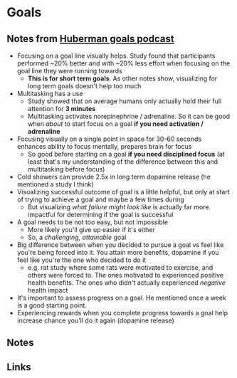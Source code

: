 # Goals

## Notes from [Huberman goals podcast](https://open.spotify.com/episode/6cO0BC9EEedrKhxQtjuo80?si=e75373ccc9fb4e0a)

- Focusing on a goal line visually helps. Study found that participants performed ~20% better and with ~20% less effort when focusing on the goal line they were running towards 
  - **This is for short term goals**. As other notes show, visualizing for long term goals doesn't help too much
- Multitasking has a use
  - Study showed that on average humans only actually hold their full attention for **3 minutes**
  - Multitasking activates norepinephrine / adrenaline. So it can be good when _about_ to start focus on a goal **if you need activation / adrenaline**
- Focusing visually on a single point in space for 30-60 seconds enhances ability to focus mentally, prepares brain for focus 
  - So good before starting on a goal **if you need disciplined focus** (at least that's my understanding of the difference between this and multitasking before focus)
- Cold showers can provide 2.5x in long term dopamine release (he mentioned a study I think)
- Visualizing successful outcome of goal is a little helpful, but only at start of trying to achieve a goal and maybe a few times during
  - But visualizing _what failure might look like_ is actually far more impactful for determining if the goal is successful
- A goal needs to be not too easy, but not impossible
  - More likely you'll give up easier if it's either
  - So, a _challenging_, _attainable_ goal
- Big difference between when you decided to pursue a goal vs feel like you're being forced into it. You attain more benefits, dopamine if you feel like you're the one who decided to do it
  - e.g. rat study where some rats were motivated to exercise, and others were forced to. The ones motivated to experienced positive health benefits. The ones who didn't actually experienced _negative_ health impact
- It's important to assess progress on a goal. He mentioned once a week is a good starting point.
- Experiencing rewards when you complete progress towards a goal help increase chance you'll do it again (dopamine release)

## Notes

## Links
